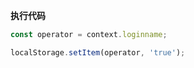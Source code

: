 <p class="panel-title"><b>执行代码</b></p>

```javascript
const operator = context.loginname;

localStorage.setItem(operator, 'true');
```
